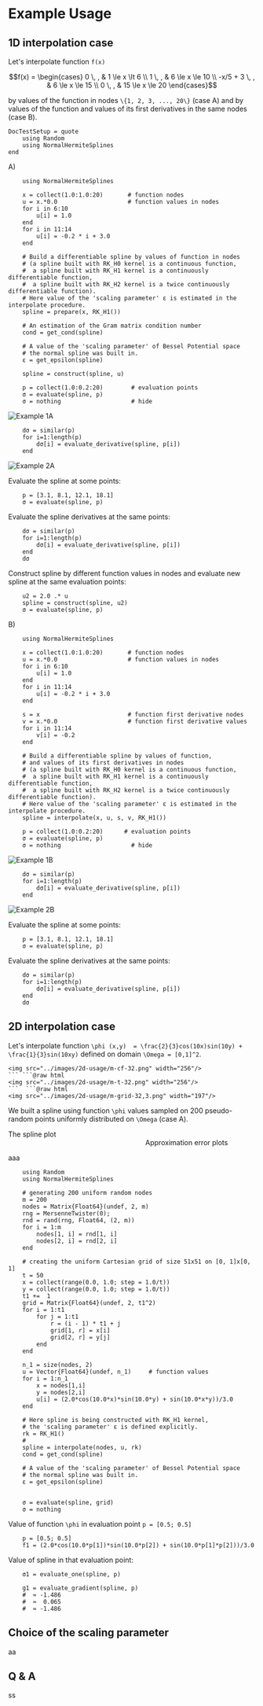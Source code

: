 # Example Usage

## 1D interpolation case

Let's interpolate function ``f(x)``

```math
f(x) =
    \begin{cases}
       0 \, , &  1 \le x \lt 6 \\
       1 \, , &  6 \le x \le 10 \\
       -x/5 + 3 \, , &  6 \le x \le 15 \\
       0 \, , &  15 \le x \le 20 
    \end{cases}
```
by values of the function in nodes ``\{1, 2, 3, ..., 20\}`` (case A) and by values of the function and values of its first derivatives in the same nodes (case B).

```@meta
DocTestSetup = quote
    using Random
    using NormalHermiteSplines
end
```

A)

```@example A
    using NormalHermiteSplines

    x = collect(1.0:1.0:20)       # function nodes
    u = x.*0.0                    # function values in nodes
    for i in 6:10
        u[i] = 1.0
    end
    for i in 11:14
        u[i] = -0.2 * i + 3.0
    end

    # Build a differentiable spline by values of function in nodes
    # (a spline built with RK_H0 kernel is a continuous function,
    #  a spline built with RK_H1 kernel is a continuously differentiable function,
    #  a spline built with RK_H2 kernel is a twice continuously differentiable function).
    # Here value of the 'scaling parameter' ε is estimated in the interpolate procedure.
    spline = prepare(x, RK_H1())
    
    # An estimation of the Gram matrix condition number
    cond = get_cond(spline)
```

```@example A
    # A value of the 'scaling parameter' of Bessel Potential space
    # the normal spline was built in.
    ε = get_epsilon(spline)
```

```@example A
    spline = construct(spline, u)

    p = collect(1.0:0.2:20)        # evaluation points
    σ = evaluate(spline, p)
    σ = nothing                    # hide
```

![Example 1A](images/1d-usage/example-1a.svg)

```@example A
    dσ = similar(p)
    for i=1:length(p)
        dσ[i] = evaluate_derivative(spline, p[i])
    end
```
![Example 2A](images/1d-usage/example-1a-der.svg)


Evaluate the spline at some points:

```@example A
    p = [3.1, 8.1, 12.1, 18.1]
    σ = evaluate(spline, p)
```

Evaluate the spline derivatives at the same points:

```@example A
    dσ = similar(p)
    for i=1:length(p)
        dσ[i] = evaluate_derivative(spline, p[i])
    end
    dσ
```

Construct spline by different function values in nodes and evaluate new spline at the same evaluation points:

```@example A
    u2 = 2.0 .* u
    spline = construct(spline, u2)
    σ = evaluate(spline, p)
```

B)

```@example B
    using NormalHermiteSplines

    x = collect(1.0:1.0:20)       # function nodes
    u = x.*0.0                    # function values in nodes
    for i in 6:10
        u[i] = 1.0
    end
    for i in 11:14
        u[i] = -0.2 * i + 3.0
    end

    s = x                         # function first derivative nodes
    v = x.*0.0                    # function first derivative values
    for i in 11:14
        v[i] = -0.2
    end

    # Build a differentiable spline by values of function,
    # and values of its first derivatives in nodes
    # (a spline built with RK_H0 kernel is a continuous function,
    #  a spline built with RK_H1 kernel is a continuously differentiable function,
    #  a spline built with RK_H2 kernel is a twice continuously differentiable function).
    # Here value of the 'scaling parameter' ε is estimated in the interpolate procedure.
    spline = interpolate(x, u, s, v, RK_H1())

    p = collect(1.0:0.2:20)      # evaluation points
    σ = evaluate(spline, p)
    σ = nothing                    # hide
```

![Example 1B](images/1d-usage/example-1b.svg)

```@example B
    dσ = similar(p)
    for i=1:length(p)
        dσ[i] = evaluate_derivative(spline, p[i])
    end
```
![Example 2B](images/1d-usage/example-1b-der.svg)

Evaluate the spline at some points:

```@example B
    p = [3.1, 8.1, 12.1, 18.1]
    σ = evaluate(spline, p)
```

Evaluate the spline derivatives at the same points:

```@example B
    dσ = similar(p)
    for i=1:length(p)
        dσ[i] = evaluate_derivative(spline, p[i])
    end
    dσ
```

## 2D interpolation case

Let's interpolate function ``\phi (x,y)  = \frac{2}{3}cos(10x)sin(10y) + \frac{1}{3}sin(10xy)`` defined on domain ``\Omega = [0,1]^2``.

```@raw html
<img src="../images/2d-usage/m-cf-32.png" width="256"/>
``` ```@raw html
<img src="../images/2d-usage/m-t-32.png" width="256"/>
```  ```@raw html
<img src="../images/2d-usage/m-grid-32,3.png" width="197"/>
```
We built a spline using function ``\phi`` values sampled on 200 pseudo-random points uniformly distributed on ``\Omega`` (case A).

The spline plot  &nbsp; &nbsp; &nbsp; &nbsp; &nbsp;                                                                      Approximation error plots

aaa




```@example 2A
    using Random
    using NormalHermiteSplines

    # generating 200 uniform random nodes
    m = 200
    nodes = Matrix{Float64}(undef, 2, m)
    rng = MersenneTwister(0);
    rnd = rand(rng, Float64, (2, m))
    for i = 1:m
        nodes[1, i] = rnd[1, i]
        nodes[2, i] = rnd[2, i]
    end

    # creating the uniform Cartesian grid of size 51x51 on [0, 1]x[0, 1]
    t = 50
    x = collect(range(0.0, 1.0; step = 1.0/t))
    y = collect(range(0.0, 1.0; step = 1.0/t))
    t1 +=  1
    grid = Matrix{Float64}(undef, 2, t1^2)
    for i = 1:t1
        for j = 1:t1
            r = (i - 1) * t1 + j
            grid[1, r] = x[i]
            grid[2, r] = y[j]
        end
    end

    n_1 = size(nodes, 2)
    u = Vector{Float64}(undef, n_1)     # function values
    for i = 1:n_1
        x = nodes[1,i]
        y = nodes[2,i]
        u[i] = (2.0*cos(10.0*x)*sin(10.0*y) + sin(10.0*x*y))/3.0
    end

    # Here spline is being constructed with RK_H1 kernel,
    # the 'scaling parameter' ε is defined explicitly.
    rk = RK_H1()
    #
    spline = interpolate(nodes, u, rk)
    cond = get_cond(spline)
```

```@example 2A
    # A value of the 'scaling parameter' of Bessel Potential space
    # the normal spline was built in.
    ε = get_epsilon(spline)
```


```@example 2A

    σ = evaluate(spline, grid)
    σ = nothing
```


Value of function ``\phi`` in evaluation point ``p = [0.5; 0.5]``
```@example 2A
    p = [0.5; 0.5]
    f1 = (2.0*cos(10.0*p[1])*sin(10.0*p[2]) + sin(10.0*p[1]*p[2]))/3.0
```

Value of spline in that evaluation point:
```@example 2A
    σ1 = evaluate_one(spline, p)
```

```@example 2A
    g1 = evaluate_gradient(spline, p)
    #  ≈ -1.486
    #  ≈  0.065
    #  ≈ -1.486
```









## Choice of the scaling parameter
aa

## Q & A
ss
